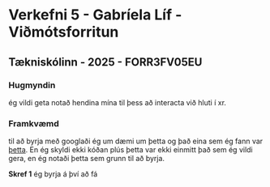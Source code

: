 # Verkefni 5 - Gabríela Líf - Viðmótsforritun

## Tækniskólinn - 2025 - FORR3FV05EU


### Hugmyndin
ég vildi geta notað hendina mína til þess að interacta við hluti í xr.

### Framkvæmd
til að byrja með googlaði ég um dæmi um þetta og það eina sem ég fann var [þetta](https://tympanus.net/codrops/2024/10/24/creating-a-3d-hand-controller-using-a-webcam-with-mediapipe-and-three-js/). En ég skyldi ekki kóðan plús þetta var ekki einmitt það sem ég vildi gera, en ég notaði þetta sem grunn til að byrja.

**Skref 1** ég byrja á því að fá 
